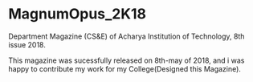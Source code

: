 # MagnumOpus_2K18
Department Magazine (CS&E) of Acharya Institution of Technology, 8th issue 2018.

This magazine was sucessfully released on 8th-may of 2018, and i was happy to contribute my work for my College(Designed this Magazine).
